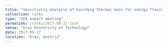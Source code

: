```yaml
---
title: "Sensitivity analysis of building thermal mass for energy flexibility"
collection: talks
type: "IEA expert meeting"
permalink: /talks/2017-09-27-talk
venue: "Graz University of Technology"
date: 2017-09-27
location: "Graz, Austria"
---
```

